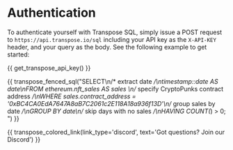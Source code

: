 # Authentication

To authenticate yourself with Transpose SQL, simply issue a POST request to `https://api.transpose.io/sql` including your API key as the `X-API-KEY` header, and your query as the body.  See the following example to get started:

{{ get_transpose_api_key() }}

{{ transpose_fenced_sql("SELECT\n/* extract date */\ntimestamp::date AS date\nFROM ethereum.nft_sales AS sales \n/* specify CryptoPunks contract address */\nWHERE sales.contract_address = '0xBC4CA0EdA7647A8aB7C2061c2E118A18a936f13D'\n/* group sales by date */\nGROUP BY date\n/* skip days with no sales */\nHAVING COUNT(*) > 0; ") }}

{{ transpose_colored_link(link_type='discord', text='Got questions?  Join our Discord') }}
